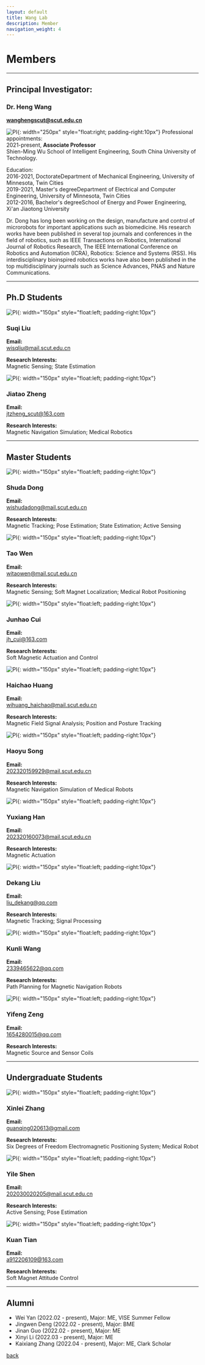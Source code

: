 ```yaml
---
layout: default
title: Wang Lab
description: Member
navigation_weight: 4
---
```


# Members

-----

## Principal Investigator:
### Dr. **Heng Wang**
**wanghengscut@scut.edu.cn**  

![PI](wangheng.jpg){: width="250px" style="float:right; padding-right:10px"} 
Professional appointments:  
2021-present, **Associate Professor**  
Shien-Ming Wu School of Intelligent Engineering, South China University of Technology.   

Education:  
2016-2021, DoctorateDepartment of Mechanical Engineering, University of Minnesota, Twin Cities  
2019-2021, Master's degreeDepartment of Electrical and Computer Engineering, University of Minnesota, Twin Cities  
2012-2016, Bachelor's degreeSchool of Energy and Power Engineering, Xi'an Jiaotong University

Dr. Dong has long been working on the design, manufacture and control of microrobots for important applications such as biomedicine. His research works have been published in several top journals and conferences in the field of robotics, such as IEEE Transactions on Robotics, International Journal of Robotics Research, The IEEE International Conference on Robotics and Automation (ICRA), Robotics: Science and Systems (RSS). His interdisciplinary bioinspired robotics works have also been published in the top multidisciplinary journals such as Science Advances, PNAS and Nature Communications. 

-----

## Ph.D Students
![PI](liusuqi.jpg){: width="150px" style="float:left; padding-right:10px"} 
### **Suqi Liu**  

**Email:**  
wisqliu@mail.scut.edu.cn  

**Research Interests:**  
Magnetic Sensing; State Estimation


![PI](zhengjiatao.jpg){: width="150px" style="float:left; padding-right:10px"} 
### **Jiatao Zheng**  
**Email:**  
jtzheng_scut@163.com  

**Research Interests:**  
Magnetic Navigati​on Simulation; Medical Robotics  


---

## Master Students
![PI](dongshuda.jpg){: width="150px" style="float:left; padding-right:10px"} 
### **Shuda Dong**  
**Email:**  
wishudadong@mail.scut.edu.cn  

**Research Interests:**  
Magnetic Tracking; Pose Estimation; State Estimation; Active Sensing  


![PI](wentao.jpg){: width="150px" style="float:left; padding-right:10px"} 
### **Tao Wen**  
**Email:**  
​witaowen@mail.scut.edu.cn

**Research Interests:**  
Magnetic Sensing; Soft Magnet Localization; Medical Robot Positioning


![PI](cuijunhao1.jpg){: width="150px" style="float:left; padding-right:10px"} 
### **Junhao Cui**  
**Email:**  
jh_cui@163.com  

**Research Interests:**  
Soft Magnetic Actuation and Control


![PI](huanghaichao.jpg){: width="150px" style="float:left; padding-right:10px"} 
### **Haichao Huang**  
**Email:**  
wihuang_haichao@mail.scut.edu.cn

**Research Interests:**  
Magnetic Field Signal Analysis; Position and Posture Tracking   


![PI](songhaoyu.jpg){: width="150px" style="float:left; padding-right:10px"} 
### **Haoyu Song**  
**Email:**  
202320159929@mail.scut.edu.cn  

**Research Interests:**  
Magnetic Navigation Simulation of Medical Robots


![PI](hanyuxiang.jpg){: width="150px" style="float:left; padding-right:10px"} 
### **Yuxiang Han**  
**Email:**  
​202320160073@mail.scut.edu.cn  

**Research Interests:**  
Magnetic Actuation


![PI](liudekang.jpg){: width="150px" style="float:left; padding-right:10px"} 
### **Dekang Liu**  
**Email:**  
​liu_dekang@qq.com  

**Research Interests:**  
Magnetic Tracking; Signal Processing


![PI](wangkunli.jpg){: width="150px" style="float:left; padding-right:10px"} 
### **Kunli Wang**  
**Email:**  
2339465622@qq.com

**Research Interests:**  
Path Planning for Magnetic Navigation Robots


![PI](zengyifeng.jpg){: width="150px" style="float:left; padding-right:10px"} 
### **Yifeng Zeng**  
**Email:**  
​1654280015@qq.com

**Research Interests:**  
Magnetic Source and Sensor Coils




---

## Undergraduate Students
![PI](zhangxinlei1.jpg){: width="150px" style="float:left; padding-right:10px"} 
### **Xinlei Zhang**  
**Email:**  
guanqing020613@gmail.com

**Research Interests:**  
Six Degrees of Freedom Electromagnetic Positioning System; Medical Robot


![PI](shenyile.jpg){: width="150px" style="float:left; padding-right:10px"} 
### **Yile Shen**  
**Email:**  
​202030020205@mail.scut.edu.cn

**Research Interests:**  
Active Sensing; Pose Estimation


![PI](tiankuan1.jpg){: width="150px" style="float:left; padding-right:10px"} 
### **Kuan Tian**  
**Email:**  
a912206109@163.com

**Research Interests:**  
Soft Magnet Attitude Control



---

## Alumni
* Wei Yan (2022.02 - present), Major: ME, VISE Summer Fellow
* Jingwen Deng (2022.02 - present), Major: BME
* Jinan Guo (2022.02 - present), Major: ME
* Xinyi Li (2022.03 - present), Major: ME
* Kaixiang Zhang (2022.04 - present), Major: ME, Clark Scholar



[back](./)


